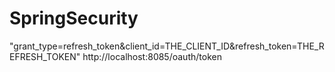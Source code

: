 # SpringSecurity

"grant_type=refresh_token&client_id=THE_CLIENT_ID&refresh_token=THE_REFRESH_TOKEN" http://localhost:8085/oauth/token